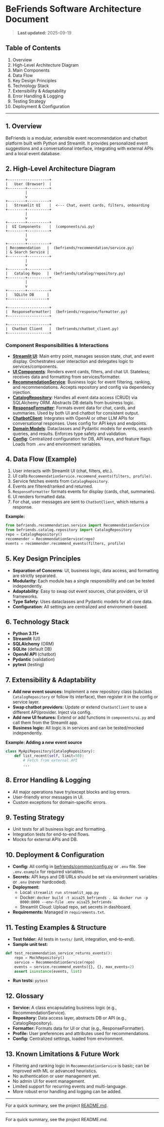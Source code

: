 # BeFriends Software Architecture Document

> **Last updated:** 2025-09-19

## Table of Contents
1. Overview
2. High-Level Architecture Diagram
3. Main Components
4. Data Flow
5. Key Design Principles
6. Technology Stack
7. Extensibility & Adaptability
8. Error Handling & Logging
9. Testing Strategy
10. Deployment & Configuration

---

## 1. Overview
BeFriends is a modular, extensible event recommendation and chatbot platform built with Python and Streamlit. It provides personalized event suggestions and a conversational interface, integrating with external APIs and a local event database.

## 2. High-Level Architecture Diagram
```
+-------------------+
|   User (Browser)  |
+--------+----------+
         |
         v
+--------+----------+
|   Streamlit UI    |  <--- Chat, event cards, filters, onboarding
+--------+----------+
         |
         v
+--------+----------+
|  UI Components    |  (components/ui.py)
+--------+----------+
         |
         v
+--------+----------+
| Recommendation   |  (befriends/recommendation/service.py)
| & Search Service |
+--------+----------+
         |
         v
+--------+----------+
|   Catalog Repo   |  (befriends/catalog/repository.py)
+--------+----------+
         |
         v
+--------+----------+
|   SQLite DB      |
+------------------+

+-------------------+
|  ResponseFormatter|  (befriends/response/formatter.py)
+-------------------+

+-------------------+
|  Chatbot Client   |  (befriends/chatbot_client.py)
+-------------------+
```


### Component Responsibilities & Interactions
- **[Streamlit UI](../streamlit_chatbot.py)**: Main entry point, manages session state, chat, and event display. Orchestrates user interaction and delegates logic to services/components.
- **[UI Components](../components/ui.py)**: Renders event cards, filters, and chat UI. Stateless; receives data and formatting from services/formatter.
- **[RecommendationService](../befriends/recommendation/service.py)**: Business logic for event filtering, ranking, and recommendations. Accepts repository and config via dependency injection.
- **[CatalogRepository](../befriends/catalog/repository.py)**: Handles all event data access (CRUD) via SQLAlchemy ORM. Abstracts DB details from business logic.
- **[ResponseFormatter](../befriends/response/formatter.py)**: Formats event data for chat, cards, and summaries. Used by both UI and chatbot for consistent output.
- **[ChatbotClient](../befriends/chatbot_client.py)**: Integrates with OpenAI or other LLM APIs for conversational responses. Uses config for API keys and endpoints.
- **[Domain Models](../befriends/domain/)**: Dataclasses and Pydantic models for events, search queries, and results. Enforces type safety and validation.
- **[Config](../befriends/common/config.py)**: Centralized configuration for DB, API keys, and feature flags. Loads from `.env` and environment variables.


## 4. Data Flow (Example)
1. User interacts with Streamlit UI (chat, filters, etc.).
2. UI calls `RecommendationService.recommend_events(filters, profile)`.
3. Service fetches events from `CatalogRepository`.
4. Events are filtered/ranked and returned.
5. `ResponseFormatter` formats events for display (cards, chat, summaries).
6. UI renders formatted data.
7. For chat, user messages are sent to `ChatbotClient`, which returns a response.

**Example:**
```python
from befriends.recommendation.service import RecommendationService
from befriends.catalog.repository import CatalogRepository
repo = CatalogRepository()
recommender = RecommendationService(repo)
events = recommender.recommend_events(filters, profile)
```

## 5. Key Design Principles
- **Separation of Concerns**: UI, business logic, data access, and formatting are strictly separated.
- **Modularity**: Each module has a single responsibility and can be tested independently.
- **Adaptability**: Easy to swap out event sources, chat providers, or UI frameworks.
- **Type Safety**: Uses dataclasses and Pydantic models for all core data.
- **Configuration**: All settings are centralized and environment-based.

## 6. Technology Stack
- **Python 3.11+**
- **Streamlit** (UI)
- **SQLAlchemy** (ORM)
- **SQLite** (default DB)
- **OpenAI API** (chatbot)
- **Pydantic** (validation)
- **pytest** (testing)


## 7. Extensibility & Adaptability
- **Add new event sources:** Implement a new repository class (subclass `CatalogRepository` or follow its interface), then register it in the config or service layer.
- **Swap chatbot providers:** Update or extend `ChatbotClient` to use a different API/provider. Inject via config.
- **Add new UI features:** Extend or add functions in `components/ui.py` and call them from the Streamlit app.
- **Business logic:** All logic is in services and can be tested/mocked independently.

**Example: Adding a new event source**
```python
class MyApiRepository(CatalogRepository):
    def list_recent(self, limit=50):
        # Fetch from external API
        ...
```

## 8. Error Handling & Logging
- All major operations have try/except blocks and log errors.
- User-friendly error messages in UI.
- Custom exceptions for domain-specific errors.

## 9. Testing Strategy
- Unit tests for all business logic and formatting.
- Integration tests for end-to-end flows.
- Mocks for external APIs and DB.


## 10. Deployment & Configuration
- **Config:** All config in [befriends/common/config.py](../befriends/common/config.py) or `.env` file. See `.env.example` for required variables.
- **Secrets:** API keys and DB URLs should be set via environment variables or `.env` (never hardcoded).
- **Deployment:**
    - Local: `streamlit run streamlit_app.py`
    - Docker: `docker build -t aisa25_befriends . && docker run -p 8000:8000 --env-file .env aisa25_befriends`
    - Streamlit Cloud: Upload repo, set secrets in dashboard.
- **Requirements:** Managed in `requirements.txt`.

## 11. Testing Examples & Structure
- **Test folder:** All tests in `tests/` (unit, integration, end-to-end).
- **Sample unit test:**
```python
def test_recommendation_service_returns_events():
    repo = MockRepository()
    service = RecommendationService(repo)
    events = service.recommend_events({}, {}, max_events=2)
    assert isinstance(events, list)
```
- **Run tests:** `pytest`

## 12. Glossary
- **Service:** A class encapsulating business logic (e.g., RecommendationService).
- **Repository:** Data access layer, abstracts DB or API (e.g., CatalogRepository).
- **Formatter:** Formats data for UI or chat (e.g., ResponseFormatter).
- **Profile:** User preferences and attributes used for recommendations.
- **Config:** Centralized settings, loaded from environment.

## 13. Known Limitations & Future Work
- Filtering and ranking logic in `RecommendationService` is basic; can be improved with ML or advanced heuristics.
- No authentication or user management yet.
- No admin UI for event management.
- Limited support for recurring events and multi-language.
- More robust error handling and logging can be added.

---

For a quick summary, see the project [README.md](../README.md).

---

For a quick summary, see the project README.md.
